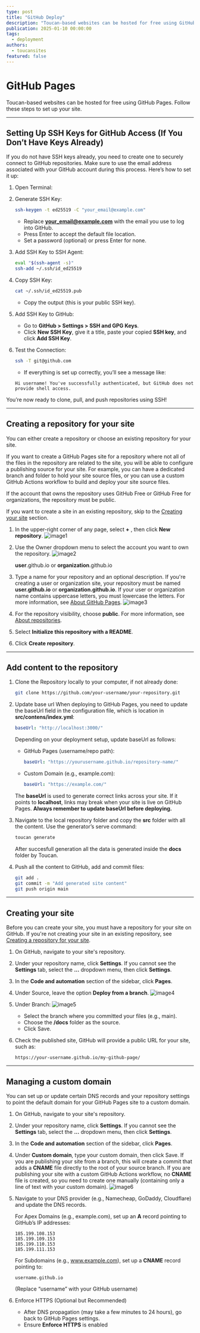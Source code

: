 ```yaml
---
type: post
title: "GitHub Deploy"
description: "Toucan-based websites can be hosted for free using GitHub Pages. Follow these steps to set up your site"
publication: 2025-01-10 00:00:00
tags:
  - deployment
authors:
  - toucansites
featured: false
---
```


# GitHub Pages

Toucan-based websites can be hosted for free using GitHub Pages. Follow these steps to set up your site.

---

## Setting Up SSH Keys for GitHub Access (If You Don’t Have Keys Already)

If you do not have SSH keys already, you need to create one to securely connect to GitHub repositories. Make sure to use the email address associated with your GitHub account during this process. Here’s how to set it up:

1. Open Terminal:
2. Generate SSH Key:

    ```bash
    ssh-keygen -t ed25519 -C "your_email@example.com"
    ```

    - Replace **your_email@example.com** with the email you use to log into GitHub.
    - Press Enter to accept the default file location.
    - Set a password (optional) or press Enter for none.

3. Add SSH Key to SSH Agent:

    ```bash
    eval "$(ssh-agent -s)"
    ssh-add ~/.ssh/id_ed25519
    ```

4. Copy SSH Key:

    ```bash
    cat ~/.ssh/id_ed25519.pub
    ```

    - Copy the output (this is your public SSH key).

5. Add SSH Key to GitHub:
    - Go to **GitHub > Settings > SSH and GPG Keys**.
    - Click **New SSH Key**, give it a title, paste your copied **SSH key**, and click **Add SSH Key**.

6. Test the Connection:

    ```bash
    ssh -T git@github.com
    ```

    - If everything is set up correctly, you’ll see a message like:

    ```text
    Hi username! You've successfully authenticated, but GitHub does not provide shell access.
    ```

You’re now ready to clone, pull, and push repositories using SSH!

---

## Creating a repository for your site

You can either create a repository or choose an existing repository for your site.

If you want to create a GitHub Pages site for a repository where not all of the files in the repository are related to the site, you will be able to configure a publishing source for your site. For example, you can have a dedicated branch and folder to hold your site source files, or you can use a custom GitHub Actions workflow to build and deploy your site source files.

If the account that owns the repository uses GitHub Free or GitHub Free for organizations, the repository must be public.

If you want to create a site in an existing repository, skip to the [Creating your site](/posts/github-deploy#creating-your-site) section.

1. In the upper-right corner of any page, select **+** , then click **New repository**.
    ![image1](./assets/image1.png)

2. Use the Owner dropdown menu to select the account you want to own the repository.
    ![image2](./assets/image2.png)

    **user**.github.io or **organization**.github.io

3. Type a name for your repository and an optional description. If you're creating a user or organization site, your repository must be named **user.github.io** or **organization.github.io**. If your user or organization name contains uppercase letters, you must lowercase the letters. For more information, see [About GitHub Pages](https://docs.github.com/en/pages/getting-started-with-github-pages/about-github-pages#types-of-github-pages-sites).
![image3](./assets/image3.png)

4. For the repository visibility, choose **public**. For more information, see [About repositories](https://docs.github.com/en/repositories/creating-and-managing-repositories/about-repositories#about-repository-visibility).

5. Select **Initialize this repository with a README**.

6. Click **Create repository**.

---

## Add content to the repository

1. Clone the Repository locally to your computer, if not already done:

    ```bash
    git clone https://github.com/your-username/your-repository.git
    ```

2. Update base url
    When deploying to GitHub Pages, you need to update the baseUrl field in the configuration file, which is location in **src/contens/index.yml**:

    ```yaml
    baseUrl: "http://localhost:3000/"
    ```

    Depending on your deployment setup, update baseUrl as follows:
    - GitHub Pages (username/repo path):

        ```yaml
        baseUrl: "https://yourusername.github.io/repository-name/"
        ```

    - Custom Domain (e.g., example.com):

        ```yaml
        baseUrl: "https://example.com/"
        ```

    The **baseUrl** is used to generate correct links across your site. If it points to **localhost**, links may break when your site is live on GitHub Pages. **Always remember to update baseUrl before deploying.**

3. Navigate to the local repository folder and copy the **src** folder with all the content.
    Use the generator’s serve command:

    ```bash
    toucan generate
    ```

    After succesfull generation all the data is generated inside the **docs** folder by Toucan.

4. Push all the content to GitHub, add and commit files:

    ```bash
    git add .
    git commit -m "Add generated site content"
    git push origin main
    ```

---

## Creating your site

Before you can create your site, you must have a repository for your site on GitHub. If you're not creating your site in an existing repository, see [Creating a repository for your site](/posts/github-deploy/#creating-a-repository-for-your-site).

1. On GitHub, navigate to your site's repository.

2. Under your repository name, click **Settings**. If you cannot see the **Settings** tab, select the **...** dropdown menu, then click **Settings**.

3. In the **Code and automation** section of the sidebar, click **Pages**.

4. Under Source, leave the option **Deploy from a branch**.
    ![image4](./assets/image4.png)

5. Under Branch:
     ![image5](./assets/image5.png)
    - Select the branch where you committed your files (e.g., main).
    - Choose the **/docs** folder as the source.
    - Click Save.

6. Check the published site, GitHub will provide a public URL for your site, such as:

    ```text
    https://your-username.github.io/my-github-page/
    ```

---

## Managing a custom domain

You can set up or update certain DNS records and your repository settings to point the default domain for your GitHub Pages site to a custom domain.

1. On GitHub, navigate to your site's repository.

2. Under your repository name, click **Settings**. If you cannot see the **Settings** tab, select the **...** dropdown menu, then click **Settings**.

3. In the **Code and automation** section of the sidebar, click **Pages**.

4. Under **Custom domain**, type your custom domain, then click Save. If you are publishing your site from a branch, this will create a commit that adds a **CNAME** file directly to the root of your source branch. If you are publishing your site with a custom GitHub Actions workflow, no **CNAME** file is created, so you need to create one manually (containing only a line of text with your custom domain).
    ![image6](./assets/image6.png)

5. Navigate to your DNS provider (e.g., Namecheap, GoDaddy, Cloudflare) and update the DNS records.

    For Apex Domains (e.g., example.com), set up an **A** record pointing to GitHub’s IP addresses:

    ```text
    185.199.108.153
    185.199.109.153
    185.199.110.153
    185.199.111.153
    ```

    For Subdomains (e.g., www.example.com), set up a **CNAME** record pointing to:

    ```text
    username.github.io
    ```

    (Replace “username” with your GitHub username)

6. Enforce HTTPS (Optional but Recommended)
    - After DNS propagation (may take a few minutes to 24 hours), go back to GitHub Pages settings.
    - Ensure **Enforce HTTPS** is enabled
